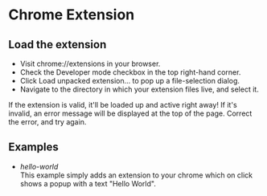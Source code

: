 Chrome Extension
===========

Load the extension
------------------------

- Visit chrome://extensions in your browser.
- Check the Developer mode checkbox in the top right-hand corner.
- Click Load unpacked extension… to pop up a file-selection dialog.
- Navigate to the directory in which your extension files live, and select it.

If the extension is valid, it'll be loaded up and active right away! If it's invalid, an error message will be displayed at the top of the page. Correct the error, and try again.

Examples
-------------------------
- *hello-world*<br/>
    This example simply adds an extension  to your chrome which on click shows a popup with a text "Hello World".
